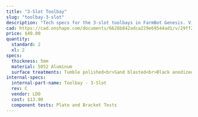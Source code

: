 ```yaml
---
title: "3-Slot Toolbay"
slug: "toolbay-3-slot"
description: "Tech specs for the 3-slot toolbays in FarmBot Genesis. Visit [our shop](http://shop.farm.bot) to purchase parts."
cad: https://cad.onshape.com/documents/6626b842adca229e69544ad1/v/29ff27176ad028c3b865f257/e/b3826689e883eda18aeb18df
price: $40.00
quantity:
  standard: 2
  xl: 2
specs:
  thickness: 5mm
  material: 5052 Aluminum
  surface treatments: Tumble polished<br>Sand blasted<br>Black anodized<br>Laser engraved logo
internal-specs:
  internal-part-name: Toolbay - 3-Slot
  rev: C
  vendor: LDO
  cost: $13.90
  component tests: Plate and Bracket Tests
---
```


